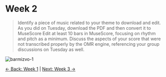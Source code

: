 # Week 2
>Identify a piece of music related to your theme to download and edit. As you did on Tuesday, download the PDF and then convert it to MuseScore Edit at least 10 bars in MuseScore, focusing on rhythm and pitch as a minimum. Discuss the aspects of your score that were not transcribed properly by the OMR engine, referencing your group discussions on Tuesday as well.


![barmizvo-1](https://github.com/user-attachments/assets/c76aac98-223d-44ed-b97a-87c6d5754e07)


[← Back: Week 1](page1.md) | [Next: Week 3 →](page3.md)
